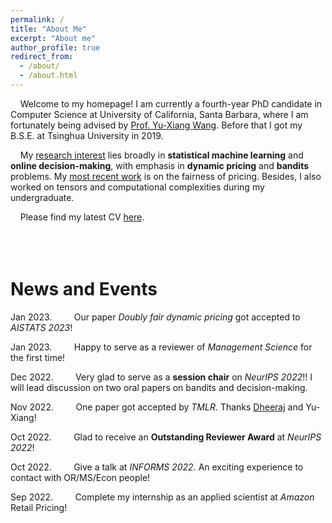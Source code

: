 ```yaml
---
permalink: /
title: "About Me"
excerpt: "About me"
author_profile: true
redirect_from: 
  - /about/
  - /about.html
---
```


&nbsp; &nbsp;  Welcome to my homepage! I am currently a fourth-year PhD candidate in Computer Science at University of California, Santa Barbara, where I am fortunately being advised by [Prof. Yu-Xiang Wang](https://sites.cs.ucsb.edu/~yuxiangw/). Before that I got my B.S.E. at Tsinghua University in 2019.

<!--, where I am fortunately being advised by [Prof. Yu-Xiang Wang](https://sites.cs.ucsb.edu/~yuxiangw/) and [Prof. Zheng Zhang](https://www.ece.ucsb.edu/~zhengzhang/).   Before that I was with the Department of Precision Instrument and the Brain-inspired Computing Center in Tsinghua University and had the pleasure of being advised by [Prof. Guoqi Li](http://faculty.dpi.tsinghua.edu.cn/liguoqi.html).<br>

 &nbsp; &nbsp; I have a variety of **research interests**, including: dynamic pricing, multi-armed/contextual bandits, tensor networks, computational complexity, etc. My current work is a combination of pricing and bandits problem. -->

<!-- &nbsp; &nbsp; My current **research interest** is dynamic pricing. My goal is to seek for statistical and computational methods to improve our comprehension on market process while also applying information theory to show the limitations. During my undergraduate, I spent some time on tensors and computational complexity. -->

<!--&nbsp; &nbsp; My **research interest** lies broadly in **statistical machine learning**, including *online learning*, *online decision making* and *bandit* problems. Currently I am working on **dynamic pricing** problems, where our goal is to seek for statistical and computational methods to improve our comprehension on market process while also applying information theory to show the limitations. Besides, I also worked on tensors and computational complexities during my undergraduate. -->

&nbsp; &nbsp; My <u>research interest</u> lies broadly in **statistical machine learning** and **online decision-making**, with emphasis in **dynamic pricing** and **bandits** problems. My [most recent work](https://arxiv.org/pdf/2209.11837.pdf) is on the fairness of pricing. Besides, I also worked on tensors and computational complexities during my undergraduate.

&nbsp; &nbsp; Please find my latest CV [here](/files/CV_Jianyu_Xu_2022.pdf).
<br /><br />
<br /><br />

# News and Events

Jan 2023. &nbsp; &nbsp; &nbsp; &nbsp; Our paper *Doubly fair dynamic pricing* got accepted to *AISTATS 2023*!

Jan 2023. &nbsp; &nbsp; &nbsp; &nbsp; Happy to serve as a reviewer of *Management Science* for the first time!

Dec 2022. &nbsp; &nbsp; &nbsp; &nbsp; Very glad to serve as a **session chair** on *NeurIPS 2022*!! I will lead discussion on two oral papers on bandits and decision-making.

Nov 2022. &nbsp; &nbsp; &nbsp; &nbsp; One paper got accepted by *TMLR*. Thanks [Dheeraj](https://dheeraj-b.github.io/home/) and Yu-Xiang!

Oct 2022. &nbsp; &nbsp; &nbsp; &nbsp; Glad to receive an **Outstanding Reviewer Award** at *NeurIPS 2022*!

Oct 2022. &nbsp; &nbsp; &nbsp; &nbsp; Give a talk at *INFORMS 2022*. An exciting experience to contact with OR/MS/Econ people!

Sep 2022. &nbsp; &nbsp; &nbsp; &nbsp; Complete my internship as an applied scientist at *Amazon* Retail Pricing!



